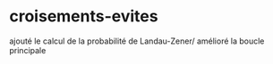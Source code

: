 # croisements-evites
ajouté le calcul de la probabilité de Landau-Zener/ amélioré la boucle principale
